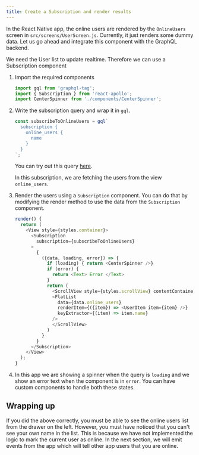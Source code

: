 ```yaml
---
title: Create a Subscription and render results
---
```


In the React Native app, the online users are rendered by the `OnlineUsers` screen in `src/screens/UserScreen.js`. Currently, it just renders some dummy data. Let us go ahead and integrate this component with the GraphQL backend.

We need the User list to update realtime. Therefore we can use a Subscription component


1. Import the required components

    ```javascript
    import gql from 'graphql-tag';
    import { Subscription } from 'react-apollo';
    import CenterSpinner from './components/CenterSpinner';
    ```

1. Write the subscription query and wrap it in `gql`.

    ```javascript
    const subscribeToOnlineUsers = gql`
      subscription {
        online_users {
          name
        }
      }
    `;
    ```


    You can try out this query [here](`https://graphql-tutorials.org/graphiql?query_file=https://raw.githubusercontent.com/wawhal/test-repo/master/graphql-sample-queries/userSubscription.graphql`).

    In this subscription, we are fetching the users from the view `online_users`.


2. Render the users using a `Subscription` component. You can do that by modifying the render method to use the data from the `Subscription` component.


    ```javascript
    render() {
      return (
        <View style={styles.container}>
          <Subscription
            subscription={subscribeToOnlineUsers}
          >
            {
              ({data, loading, error}) => {
                if (loading) { return <CenterSpinner />}
                if (error) {
                  return <Text> Error </Text>
                }
                return (
                  <ScrollView style={styles.scrollView} contentContainerStyle={styles.scrollViewContainer}>
                  <FlatList
                    data={data.online_users}
                    renderItem={({item}) => <UserItem item={item} />}
                    keyExtractor={(item) => item.name}
                  />
                  </ScrollView>
                )
              }
            }
          </Subscription>
        </View>
      );
    }
    ```

3. In this app we are showing a spinner when the query is `loading` and we show an error text when the component is in `error`. You can have custom components to handle both these states.

## Wrapping up

If you did the above correctly, you must be able to see the online users list from the drawer on the left. However, you must have noticed that you can't see your own name in the list. This is because we have not implemented the logic to mark the current user as online. In the next section, we will emit events from the app which will tell other app users that you are online.

